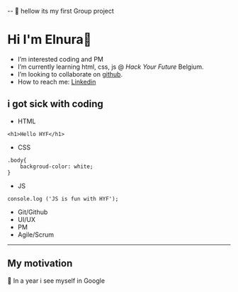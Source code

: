 --
🌱 hellow its my first Group project

# Hi I'm Elnura👋

- I’m interested coding and PM
- I’m currently learning html, css, js @ _Hack Your Future_ Belgium.
- I’m looking to collaborate on [github](https://github.com/Elya88).
- How to reach me: [Linkedin](https://www.linkedin.com/feed/)

## i got sick with coding

- HTML

```
<h1>Hello HYF</h1>
```
- CSS

```
.body{
    backgroud-color: white;
}
```
- JS

```
console.log ('JS is fun with HYF');
```
- Git/Github
- UI/UX
- PM
- Agile/Scrum

---

## My motivation
 🌱 In a year i see myself in Google 